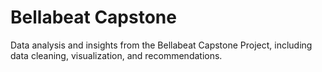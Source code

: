 # Bellabeat Capstone
Data analysis and insights from the Bellabeat Capstone Project, including data cleaning, visualization, and recommendations.

